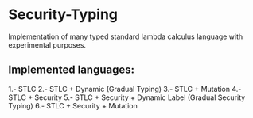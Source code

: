# Security-Typing
Implementation of many typed standard lambda calculus language with experimental purposes.

## Implemented languages:

1.- STLC
2.- STLC + Dynamic (Gradual Typing)
3.- STLC + Mutation
4.- STLC + Security
5.- STLC + Security + Dynamic Label (Gradual Security Typing)
6.- STLC + Security + Mutation
